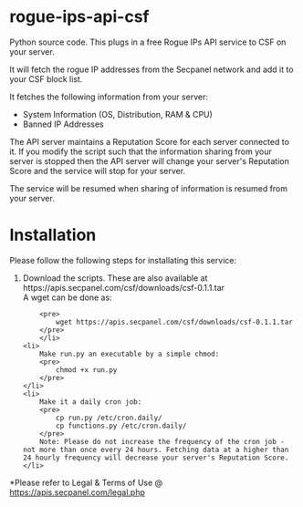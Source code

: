 rogue-ips-api-csf
=================

Python source code. This plugs in a free Rogue IPs API service to CSF on your server. 

It will fetch the rogue IP addresses from the Secpanel network and add it to your CSF  block list.

It fetches the following information from your server:
<br>
 

<ul>
  <li> System Information (OS, Distribution, RAM & CPU) </li>
  <li> Banned IP Addresses</li>
</ul>

The API server maintains a Reputation Score for each server connected to it. If you  modify the script such that the information sharing from your server is stopped then the API server will change your server's Reputation Score and the service will stop for your server.

The service will be resumed when sharing of information is resumed from your server.

Installation
============

Please follow the following steps for installating this service:

<ol>
	<li>
		Download the scripts. These are also available at https://apis.secpanel.com/csf/downloads/csf-0.1.1.tar
<br>		A wget can be done as:

		<pre>
			wget https://apis.secpanel.com/csf/downloads/csf-0.1.1.tar
		</pre>
        </li>
	<li>
		Make run.py an executable by a simple chmod:
		<pre>
			chmod +x run.py
		</pre>
	</li>
	<li>
		Make it a daily cron job:
		<pre>
			cp run.py /etc/cron.daily/
			cp functions.py /etc/cron.daily/ 
		</pre>
		Note: Please do not increase the frequency of the cron job - not more than once every 24 hours. Fetching data at a higher than 24 hourly frequency will decrease your server's Reputation Score. 
	</li>
</ol>

*Please refer to Legal & Terms of Use @ https://apis.secpanel.com/legal.php  
